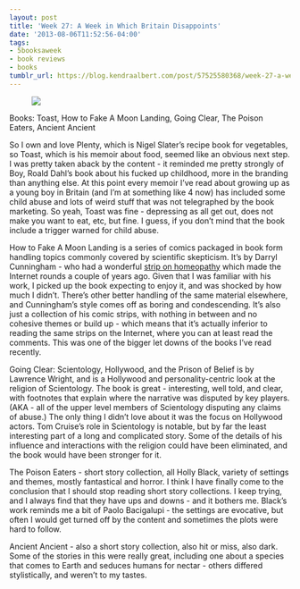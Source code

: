 ```yaml
---
layout: post
title: 'Week 27: A Week in Which Britain Disappoints'
date: '2013-08-06T11:52:56-04:00'
tags:
- 5booksaweek
- book reviews
- books
tumblr_url: https://blog.kendraalbert.com/post/57525580368/week-27-a-week-in-which-britain-disappoints
---
```

<figure class="tmblr-full" data-orig-height="139" data-orig-width="500"><img src="https://66.media.tumblr.com/c580c8719ce161d03708f9f0e914db7f/06630cf53f7cb1bc-87/s540x810/6f2ac37fd59b60ec4ea0d8a221b714e4d6d951aa.png" data-orig-height="139" data-orig-width="500"></figure>

Books: Toast, How to Fake A Moon Landing, Going Clear, The Poison Eaters, Ancient Ancient

So I own and love Plenty, which is Nigel Slater’s recipe book for vegetables, so Toast, which is his memoir about food, seemed like an obvious next step. I was pretty taken aback by the content - it reminded me pretty strongly of Boy, Roald Dahl’s book about his fucked up childhood, more in the branding than anything else. At this point every memoir I’ve read about growing up as a young boy in Britain (and I’m at something like 4 now) has included some child abuse and lots of weird stuff that was not telegraphed by the book marketing. So yeah, Toast was fine - depressing as all get out, does not make you want to eat, etc, but fine. I guess, if you don’t mind that the book include a trigger warned for child abuse.

How to Fake A Moon Landing is a series of comics packaged in book form handling topics commonly covered by scientific skepticism. It’s by Darryl Cunningham - who had a wonderful [strip on homeopathy](http://darryl-cunningham.blogspot.com/2010/06/homeopathy.html) which made the Internet rounds a couple of years ago. Given that I was familiar with his work, I picked up the book expecting to enjoy it, and was shocked by how much I didn’t. There’s other better handling of the same material elsewhere, and Cunningham’s style comes off as boring and condescending. It’s also just a collection of his comic strips, with nothing in between and no cohesive themes or build up - which means that it’s actually inferior to reading the same strips on the Internet, where you can at least read the comments. This was one of the bigger let downs of the books I’ve read recently.

Going Clear: Scientology, Hollywood, and the Prison of Belief is by Lawrence Wright, and is a Hollywood and personality-centric look at the religion of Scientology. The book is great - interesting, well told, and clear, with footnotes that explain where the narrative was disputed by key players. (AKA - all of the upper level members of Scientology disputing any claims of abuse.) The only thing I didn’t love about it was the focus on Hollywood actors. Tom Cruise’s role in Scientology is notable, but by far the least interesting part of a long and complicated story. Some of the details of his influence and interactions with the religion could have been eliminated, and the book would have been stronger for it.

The Poison Eaters - short story collection, all Holly Black, variety of settings and themes, mostly fantastical and horror. I think I have finally come to the conclusion that I should stop reading short story collections. I keep trying, and I always find that they have ups and downs - and it bothers me. Black’s work reminds me a bit of Paolo Bacigalupi - the settings are evocative, but often I would get turned off by the content and sometimes the plots were hard to follow.&nbsp;

Ancient Ancient - also a short story collection, also hit or miss, also dark. Some of the stories in this were really great, including one about a species that comes to Earth and seduces humans for nectar - others differed stylistically, and weren’t to my tastes.&nbsp;

